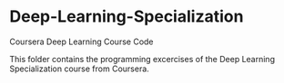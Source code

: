 # Deep-Learning-Specialization
Coursera Deep Learning Course Code

This folder contains the programming excercises of the Deep Learning Specialization course from Coursera.
